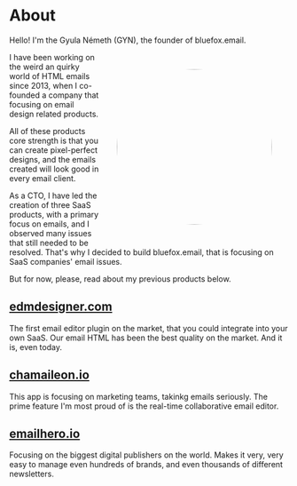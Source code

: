 # About

Hello! I'm the Gyula Németh (GYN), the founder of bluefox.email.

![Me](/assets/me.png)

I have been working on the weird an quirky world of HTML emails since 2013, when I co-founded a company that focusing on email design related products.

All of these products core strength is that you can create pixel-perfect designs, and the emails created will look good in every email client.

As a CTO, I have led the creation of three SaaS products, with a primary focus on emails, and I observed many issues that still needed to be resolved. That's why I decided to build bluefox.email, that is focusing on SaaS companies' email issues.

But for now, please, read about my previous products below.

## [edmdesigner.com](https://edmdesigner.com)
The first email editor plugin on the market, that you could integrate into your own SaaS. Our email HTML has been the best quality on the market. And it is, even today.

## [chamaileon.io](https://chamaileon.io)
This app is focusing on marketing teams, takinkg emails seriously. The prime feature I'm most proud of is the real-time collaborative email editor.

## [emailhero.io](https://emailhero.io)
Focusing on the biggest digital publishers on the world. Makes it very, very easy to manage even hundreds of brands, and even thousands of different newsletters.


<style scoped>
  img {
      border-radius: 50%;
      max-width: 100%;
      width: 280px;

      display: block;
      float: right;

      margin: 30px;
  }

  @media only screen and (max-width: 500px) {
    img {
      float: none;
      width: 512px;
      margin: 0;
    }
  }
</style>
